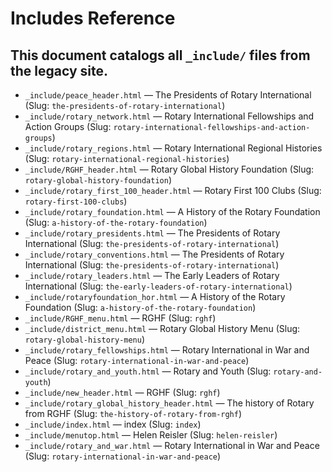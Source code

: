 # Includes Reference
This document catalogs all `_include/` files from the legacy site.
---
- `_include/peace_header.html` — The Presidents of Rotary International (Slug: `the-presidents-of-rotary-international`)
- `_include/rotary_network.html` — Rotary International Fellowships and Action Groups (Slug: `rotary-international-fellowships-and-action-groups`)
- `_include/rotary_regions.html` — Rotary International Regional Histories (Slug: `rotary-international-regional-histories`)
- `_include/RGHF_header.html` — Rotary Global History Foundation (Slug: `rotary-global-history-foundation`)
- `_include/rotary_first_100_header.html` — Rotary First 100 Clubs (Slug: `rotary-first-100-clubs`)
- `_include/rotary_foundation.html` — A History of the Rotary Foundation (Slug: `a-history-of-the-rotary-foundation`)
- `_include/rotary_presidents.html` — The Presidents of Rotary International (Slug: `the-presidents-of-rotary-international`)
- `_include/rotary_conventions.html` — The Presidents of Rotary International (Slug: `the-presidents-of-rotary-international`)
- `_include/rotary_leaders.html` — The Early Leaders of Rotary International (Slug: `the-early-leaders-of-rotary-international`)
- `_include/rotaryfoundation_hor.html` — A History of the Rotary Foundation (Slug: `a-history-of-the-rotary-foundation`)
- `_include/RGHF_menu.html` — RGHF (Slug: `rghf`)
- `_include/district_menu.html` — Rotary Global History Menu (Slug: `rotary-global-history-menu`)
- `_include/rotary_fellowships.html` — Rotary International in War and Peace (Slug: `rotary-international-in-war-and-peace`)
- `_include/rotary_and_youth.html` — Rotary and Youth (Slug: `rotary-and-youth`)
- `_include/new_header.html` — RGHF (Slug: `rghf`)
- `_include/rotary_global_history_header.html` — The history of Rotary from RGHF (Slug: `the-history-of-rotary-from-rghf`)
- `_include/index.html` — index (Slug: `index`)
- `_include/menutop.html` — Helen Reisler (Slug: `helen-reisler`)
- `_include/rotary_and_war.html` — Rotary International in War and Peace (Slug: `rotary-international-in-war-and-peace`)
